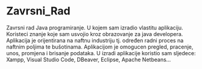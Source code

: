 # Zavrsni_Rad
Zavrsni rad Java programiranje.
U kojem sam izradio vlastitu aplikaciju.
Koristeci znanje koje sam usvojio kroz obrazovanje za java developera.
Aplikacija je orijentirana na naftnu industriju tj. određen radni proces na naftnim poljima te bušotinama.
Aplikacijom je omogucen pregled, pracenje, unos, promjena i brisanje podataka.
U izradi aplikacije koristio sam sljedece:
Xampp,
Visual Studio Code,
DBeaver,
Eclipse,
Apache Netbeans...


